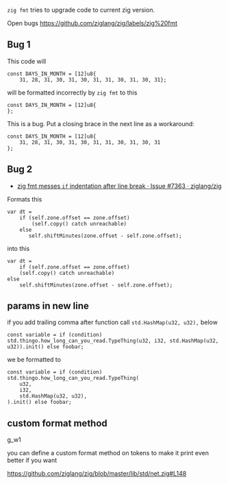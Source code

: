 `zig fmt` tries to upgrade code to current zig version.

Open bugs https://github.com/ziglang/zig/labels/zig%20fmt

## Bug 1

This code will

```zig
const DAYS_IN_MONTH = [12]u8{
    31, 28, 31, 30, 31, 30, 31, 31, 30, 31, 30, 31};
```

will be formatted incorrectly by `zig fmt` to this

```zig
const DAYS_IN_MONTH = [12]u8{
};
```

This is a bug. Put a closing brace in the next line as a workaround:

```
const DAYS_IN_MONTH = [12]u8{
    31, 28, 31, 30, 31, 30, 31, 31, 30, 31, 30, 31
};
```

## Bug 2

- [zig fmt messes `if` indentation after line break · Issue #7363 · ziglang/zig](https://github.com/ziglang/zig/issues/7363)

Formats this

```zig
var dt =
    if (self.zone.offset == zone.offset)
        (self.copy() catch unreachable)
    else
       self.shiftMinutes(zone.offset - self.zone.offset);
```

into this

```zig
var dt =
    if (self.zone.offset == zone.offset)
    (self.copy() catch unreachable)
else
    self.shiftMinutes(zone.offset - self.zone.offset);
```

## params in new line

if you add trailing comma after function call `std.HashMap(u32, u32),` below

```zig
const variable = if (condition) std.thingo.how_long_can_you_read.TypeThing(u32, i32, std.HashMap(u32, u32)).init() else foobar;
```

we be formatted to

```zig
const variable = if (condition) std.thingo.how_long_can_you_read.TypeThing(
    u32,
    i32,
    std.HashMap(u32, u32),
).init() else foobar;
```

## custom format method

g_w1

you can define a custom format method on tokens to make it print even better if you want

https://github.com/ziglang/zig/blob/master/lib/std/net.zig#L148
